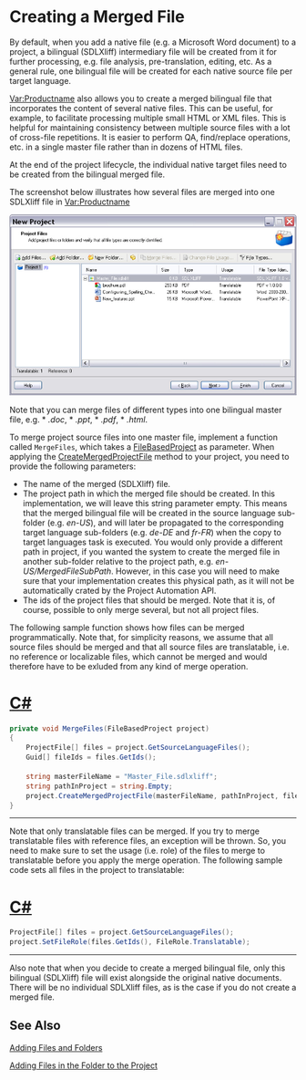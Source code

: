Creating a Merged File
==

By default, when you add a native file (e.g. a Microsoft Word document) to a project, a bilingual (SDLXliff) intermediary file will be created from it for further processing, e.g. file analysis, pre-translation, editing, etc. As a general rule, one bilingual file will be created for each native source file per target language.

<Var:Productname>  also allows you to create a merged bilingual file that incorporates the content of several native files. This can be useful, for example, to facilitate processing multiple small HTML or XML files. This is helpful for maintaining consistency between multiple source files with a lot of cross-file repetitions. It is easier to perform QA, find/replace operations, etc. in a single master file rather than in dozens of HTML files.

At the end of the project lifecycle, the individual native target files need to be created from the bilingual merged file.

The screenshot below illustrates how several files are merged into one SDLXliff file in <Var:Productname> 

![MergeFiles](images/MergeFiles.jpg)

Note that you can merge files of different types into one bilingual master file, e.g. * *.doc*, * *.ppt*, * *.pdf*, * *.html*.

To merge project source files into one master file, implement a function called ```MergeFiles```, which takes a [FileBasedProject](../../api/projectautomation/Sdl.ProjectAutomation.FileBased.FileBasedProject.yml) as parameter. When applying the [CreateMergedProjectFile](../../api/projectautomation/Sdl.ProjectAutomation.FileBased.FileBasedProject.yml#Sdl_ProjectAutomation_FileBased_FileBasedProject_CreateMergedProjectFile_System_String_System_String_System_Guid___) method to your project, you need to provide the following parameters:

* The name of the merged (SDLXliff) file.
* The project path in which the merged file should be created. In this implementation, we will leave this string parameter empty. This means that the merged bilingual file will be created in the source language sub-folder (e.g. *en-US*), and will later be propagated to the corresponding target language sub-folders (e.g. *de-DE* and *fr-FR*) when the copy to target languages task is executed. You would only provide a different path in project, if you wanted the system to create the merged file in another sub-folder relative to the project path, e.g. *en-US/MergedFileSubPath*. However, in this case you will need to make sure that your implementation creates this physical path, as it will not be automatically crated by the Project Automation API.
* The ids of the project files that should be merged. Note that it is, of course, possible to only merge several, but not all project files.

The following sample function shows how files can be merged programmatically. Note that, for simplicity reasons, we assume that all source files should be merged and that all source files are translatable, i.e. no reference or localizable files, which cannot be merged and would therefore have to be exluded from any kind of merge operation.

# [C#](#tab/tabid-1)
```cs
private void MergeFiles(FileBasedProject project)
{
    ProjectFile[] files = project.GetSourceLanguageFiles();
    Guid[] fileIds = files.GetIds();

    string masterFileName = "Master_File.sdlxliff";
    string pathInProject = string.Empty;
    project.CreateMergedProjectFile(masterFileName, pathInProject, fileIds);
}
```
***

Note that only translatable files can be merged. If you try to merge translatable files with reference files, an exception will be thrown. So, you need to make sure to set the usage (i.e. role) of the files to merge to translatable before you apply the merge operation. The following sample code sets all files in the project to translatable:

# [C#](#tab/tabid-2)
```cs
ProjectFile[] files = project.GetSourceLanguageFiles();          
project.SetFileRole(files.GetIds(), FileRole.Translatable);
```
***

Also note that when you decide to create a merged bilingual file, only this bilingual (SDLXliff) file will exist alongside the original native documents. There will be no individual SDLXliff files, as is the case if you do not create a merged file.

See Also
--

[Adding Files and Folders](adding_files_and_folders.md)

[Adding Files in the Folder to the Project](adding_file_in_the_folder_to_the_project.md)